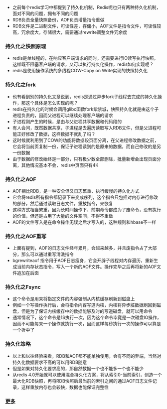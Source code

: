 - 之前每个redis学习中都提到了持久化机制，Redis呢也只有两种持久化机制，面对不同的问题，拥有不同的问题
- RDB负责全量快照备份，AOF负责增量指令重做
- RDB文件是二进制文件，可读性差，存储小，AOF文件是指令文件，可读性较高，冗余度大，存储很大，需要通过rewrite调整文件冗余度

### 持久化之快照原理
- redis是单线程的，在响应客户端请求的同时，还需要进行IO读写执行快照，这样既不阻塞客户端的请求，又可以执行持久化操作，redis如何实现呢？
- redis是使用操作系统的多线程COW-Copy on Write实现的快照持久化

### 持久化之fork
- 也有看到别的持久化文章说到，redis是通过异步fork子线程去完成的持久化操作，那这个具体是怎么实现的呢？
- redis在持久化的时候会调用glibc函数fork紫禁城，快照持久化就是由这个子进程负责的，因而父进程可以继续处理客户端的请求
- 子进程刚产生的时候，是由与父进程共享数据和代码段的
- 有人会问，既然数据共享，子进程是去遍历读取写入RDB文件，但是父进程可能正好修改了数据，这样数据不就乱了吗？
- 这时候就利用到了COW的功能将数据段页面分离，在父进程修改数据之前，它会将当前页复制一份，保证子进程读到的是原来的数据，而自己修改的是另一份数据
- 由于数据的修改始终是一部分，只有极少数全部删除，批量新增会出现页面分离，其他情况基本不会，redis中页面只有4K

### 持久化之AOF
- AOF相比RDB，是一种安全但又日志繁重、执行缓慢的持久化方式
- 它会将redis所有指令都记录下来变成序列，这个指令只包括对内存进行修改的部分，然后通过读取日志文件，重放指令，来恢复
- 这种方式相当繁重，因为长时间操作下，前期命令都成为了废命令，没有执行的价值，但还是占用了大量的文件空间，不得不重做
- AOF的文件写入是在命令操作无误之后才写入的，这种规则和hbase不一样

### 持久化之AOF重写
- 上面有提到，AOF的日志文件经年累月，会越来越多，并且废指令占了大部分，那么可以通过重写清洗指令
- bgrewriteaof 指令用于AOF日志瘦身，它会开辟子线程对内存遍历，重新生成当前内存状态指令，写入一个新的AOF文件。操作完毕之后再将新的AOF文件追加在后面

### 持久化之Fsync
- 这个命令是用来将指定文件的内容强制从内核缓存刷新到磁盘上
- 例如一个写操作执行后，会将指令内容写道内核，内核将异步脏数据刷回到磁盘，但是为了保证内核缓存中的数据能够及时的写道磁盘，就可以用命令
- 通常情况下，这个命令是1S执行一次，因为这个命令毕竟是一次磁盘IO操作，因而不可能每来一个操作就执行一次，因而这样每秒执行一次的操作可以算是一个折中了

### 持久化策略
- 以上和以往经验来看，RDB和AOF都不能单独使用，会有不同的弊端，当然对持久化数据要求不高的可以用RDB随意
- 但是如果对持久化要求高的，那自然数据一个也不能多一个也不能少
- 从redis 4.0开始就可以使用混合持久化方案，将从索引0-当前索引，创造一个最大化RDB快照，再将RDB快照后最当前的索引之间的通过AOF日志文件记录，这样重放内存也会较快，数据也能保证完整性

### [更多](https://mp.weixin.qq.com/s?__biz=MzA3MTUzOTcxOQ==&mid=2452965876&idx=1&sn=8e652ab31b628af89b275cf8f25544ef&scene=21#wechat_redirect)



